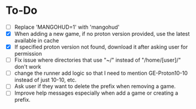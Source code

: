 # To-Do

- [ ] Replace 'MANGOHUD=1' with 'mangohud'
- [x] When adding a new game, if no proton version provided, use the latest available in cache
- [x] If specified proton version not found, download it after asking user for permission
- [ ] Fix issue where directories that use "~/" instead of "/home/[user]/" don't work
- [ ] change the runner add logic so that I need to mention GE-Proton10-10 instead of just 10-10, etc.
- [ ] Ask user if they want to delete the prefix when removing a game.
- [ ] Improve help messages especially when add a game or creating a prefix.
